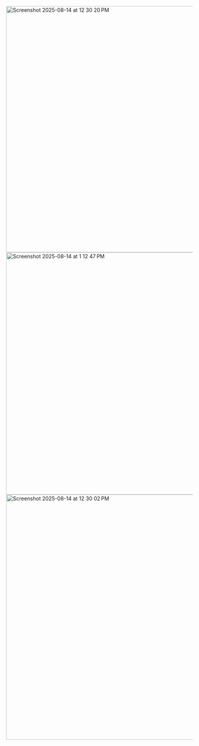<img width="1190" height="665" alt="Screenshot 2025-08-14 at 12 30 20 PM" src="https://github.com/user-attachments/assets/a293366b-21c3-40fb-b4f0-468ca4740b4d" />


<img width="1191" height="654" alt="Screenshot 2025-08-14 at 1 12 47 PM" src="https://github.com/user-attachments/assets/eab59ea6-97bf-442e-aa46-87a5ca43fc81" />



<img width="1159" height="662" alt="Screenshot 2025-08-14 at 12 30 02 PM" src="https://github.com/user-attachments/assets/c3e5b885-223c-49f8-a9ed-11337e9d1654" />




